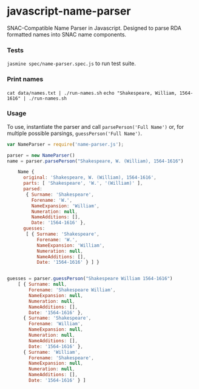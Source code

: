 # javascript-name-parser
SNAC-Compatible Name Parser in Javascript. Designed to parse RDA formatted names into SNAC name components.


### Tests
`jasmine spec/name-parser.spec.js` to run test suite.

### Print names
`cat data/names.txt | ./run-names.sh`
`echo "Shakespeare, William, 1564-1616" | ./run-names.sh`

### Usage
To use, instantiate the parser and call `parsePerson('Full Name')` or, for multiple possible parsings, `guessPerson('Full Name')`.
``` javascript
var NameParser = require('name-parser.js');

parser = new NameParser()
name = parser.parsePerson("Shakespeare, W. (William), 1564-1616")

    Name {
      original: 'Shakespeare, W. (William), 1564-1616',
      parts: [ 'Shakespeare', 'W.', '(William)' ],
      parsed:
       { Surname: 'Shakespeare',
         Forename: 'W.',
         NameExpansion: 'William',
         Numeration: null,
         NameAdditions: [],
         Date: '1564-1616' },
      guesses:
       [ { Surname: 'Shakespeare',
           Forename: 'W.',
           NameExpansion: 'William',
           Numeration: null,
           NameAdditions: [],
           Date: '1564-1616' } ] }


guesses = parser.guessPerson("Shakespeare William 1564-1616")
    [ { Surname: null,
        Forename: 'Shakespeare William',
        NameExpansion: null,
        Numeration: null,
        NameAdditions: [],
        Date: '1564-1616' },
      { Surname: 'Shakespeare',
        Forename: 'William',
        NameExpansion: null,
        Numeration: null,
        NameAdditions: [],
        Date: '1564-1616' },
      { Surname: 'William',
        Forename: 'Shakespeare',
        NameExpansion: null,
        Numeration: null,
        NameAdditions: [],
        Date: '1564-1616' } ]

```
